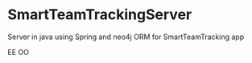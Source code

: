 # SmartTeamTrackingServer
Server in java using Spring and neo4j ORM for SmartTeamTracking app

EE OO
